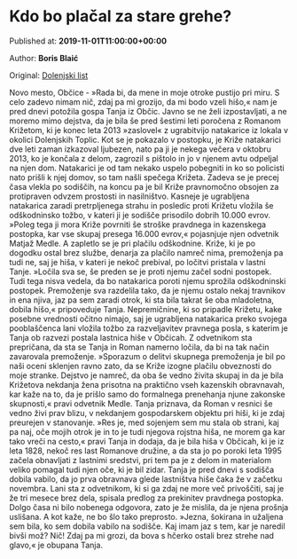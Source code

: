 
# Kdo bo plačal za stare grehe?

Published at: **2019-11-01T11:00:00+00:00**

Author: **Boris Blaić**

Original: [Dolenjski list](https://www.dolenjskilist.si/2019/11/01/227885/novice/kronika/Kdo_bo_placal_za_stare_grehe/)

Novo mesto, Občice - »Rada bi, da mene in moje otroke pustijo pri miru. S celo zadevo nimam nič, zdaj pa mi grozijo, da mi bodo vzeli hišo,« nam je pred dnevi potožila gospa Tanja iz Občic. Javno se ne želi izpostavljati, a ne moremo mimo dejstva, da je bila še pred šestimi leti poročena z Romanom Križetom, ki je konec leta 2013 »zaslovel« z ugrabitvijo natakarice iz lokala v okolici Dolenjskih Toplic.
Kot se je pokazalo v postopku, je Križe natakarici dve leti zaman izkazoval ljubezen, nato pa ji je nekega večera v oktobru 2013, ko je končala z delom, zagrozil s pištolo in jo v njenem avtu odpeljal na njen dom. Natakarici je od tam nekako uspelo pobegniti in ko so policisti nato prišli k njej domov, so tam našli spečega Križeta. Zadeva se je precej časa vlekla po sodiščih, na koncu pa je bil Križe pravnomočno obsojen za protipraven odvzem prostosti in nasilništvo. Kasneje je ugrabljena natakarica zaradi pretrpljenega strahu in posledic proti Križetu vložila še odškodninsko tožbo, v kateri ji je sodišče prisodilo dobrih 10.000 evrov. »Poleg tega ji mora Križe povrniti še stroške pravdnega in kazenskega postopka, kar vse skupaj presega 16.000 evrov,« pojasnjuje njen odvetnik Matjaž Medle.
A zapletlo se je pri plačilu odškodnine. Križe, ki je po dogodku ostal brez službe, denarja za plačilo namreč nima, premoženja pa tudi ne, saj je hiša, v kateri je nekoč prebival, po ločitvi pristala v lastni Tanje. »Ločila sva se, še preden se je proti njemu začel sodni postopek. Tudi tega nisva vedela, da bo natakarica poroti njemu sprožila odškodninski postopek. Premoženje sva razdelila tako, da je njemu ostalo nekaj travnikov in ena njiva, jaz pa sem zaradi otrok, ki sta bila takrat še oba mladoletna, dobila hišo,« pripoveduje Tanja.
Nepremičnine, ki so pripadle Križetu, kake posebne vrednosti očitno nimajo, saj je ugrabljena natakarica preko svojega pooblaščenca lani vložila tožbo za razveljavitev pravnega posla, s katerim je Tanja ob razvezi postala lastnica hiše v Občicah. Z odvetnikom sta prepričana, da sta se Tanja in Roman namerno ločila, da bi na tak način zavarovala premoženje. »Sporazum o delitvi skupnega premoženja je bil po naši oceni sklenjen ravno zato, da se Križe izogne plačilu obveznosti do moje stranke. Dejstvo je namreč, da oba še vedno živita skupaj in da je bila Križetova nekdanja žena prisotna na praktično vseh kazenskih obravnavah, kar kaže na to, da je prišlo samo do formalnega prenehanja njune zakonske skupnosti,« pravi odvetnik Medle.
Tanja priznava, da Roman v resnici še vedno živi prav blizu, v nekdanjem gospodarskem objektu pri hiši, ki je zdaj preurejen v stanovanje. »Res je, med sojenjem sem mu stala ob strani, kaj pa naj, oče mojih otrok je in to je tudi njegova rojstna hiša, ne morem ga kar tako vreči na cesto,« pravi Tanja in dodaja, da je bila hiša v Občicah, ki je iz leta 1828, nekoč res last Romanove družine, a da sta jo po poroki leta 1995 začela obnavljati z lastnimi sredstvi, pri tem pa je z delom in materialom veliko pomagal tudi njen oče, ki je bil zidar.
Tanja je pred dnevi s sodišča dobila vabilo, da jo prva obravnava glede lastništva hiše čaka že v začetku novembra. Lani sta z odvetnikom, ki si ga zdaj ne more več privoščiti, saj je že tri mesece brez dela, spisala predlog za prekinitev pravdnega postopka. Dolgo časa ni bilo nobenega odgovora, zato je že mislila, da je njena prošnja uslišana. A kot kaže, ne bo šlo tako preprosto.
»Jezna, šokirana in užaljena sem bila, ko sem dobila vabilo na sodišče. Kaj imam jaz s tem, kar je naredil bivši mož? Nič! Zdaj pa mi grozi, da bova s hčerko ostali brez strehe nad glavo,« je obupana Tanja.
